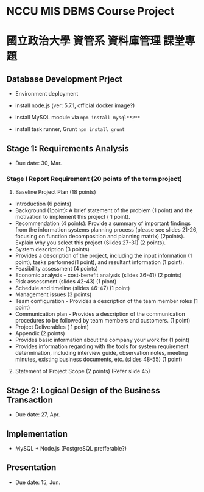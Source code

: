 # NCCU MIS DBMS Course Project
# 國立政治大學 資管系 資料庫管理 課堂專題

## Database Development Prject

 * Environment deployment
 
  * install node.js (ver: 5.7.1, official docker image?)
  * install MySQL module via `npm install mysql**2**`
  * install task runner, Grunt `npm install grunt`

## Stage 1: Requirements Analysis

 * Due date: 30, Mar.

### Stage I Report Requirement (20 points of the term project)
 1. Baseline Project Plan (18 points)
  * Introduction (6 points)
   * Background (1point): A brief statement of the problem (1 point) and the motivation to implement this project ( 1 point). 
   * Recommendation (4 points): Provide a summary of important findings from the information systems planning process (please see slides 21-26, focusing on function decomposition and planning matrix) (2points). Explain why you select this project (Slides 27-31) (2 points).   
  * System description (3 points)
   * Provides a description of the project, including the input information (1 point), tasks performed(1 point), and resultant information (1 point).
  * Feasibility assessment (4 points)
   * Economic analysis - cost-benefit analysis (slides 36-41) (2 points)
   * Risk assessment (slides 42-43) (1 piont)
   * Schedule and timeline (slides 46-47) (1 point)
  * Management issues (3 points)
   * Team configuration - Provides a description of the team member roles (1 point)
   * Communication plan - Provides a description of the communication procedures to be followed by team members and customers. (1 point)
   * Project Deliverables ( 1 point)
  * Appendix (2 points)
   * Provides basic information about the company your work for (1 point)
   * Provides information regarding with the tools for system requirement determination, including interview guide, observation notes, meeting minutes, existing business documents, etc. (slides 48-55) (1 point)
 2. Statement of Project Scope (2 points) (Refer slide 45)

## Stage 2: Logical Design of the Business Transaction

 * Due date: 27, Apr.

## Implementation

 * MySQL + Node.js (PostgreSQL prefferable?)

## Presentation

 * Due date: 15, Jun.
